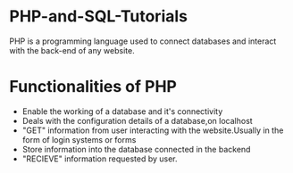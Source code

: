 # PHP-and-SQL-Tutorials

PHP is a programming language used to connect databases and interact with the back-end of any website.

# Functionalities of PHP
- Enable the working of a database and it's connectivity
- Deals with the configuration details of a database,on localhost
- "GET" information from user interacting with the website.Usually in the form of login systems or forms
- Store information into the database connected in the backend
- "RECIEVE" information requested by user.
